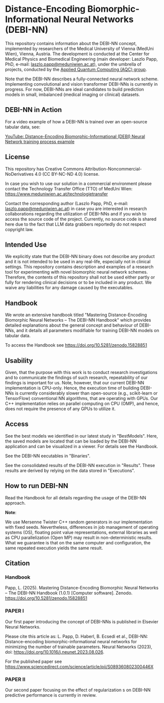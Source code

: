 # Distance-Encoding Biomorphic-Informational Neural Networks (DEBI-NN)
This repository contains information about the DEBI-NN concept, implemented by researchers of the Medical University of Vienna (MedUni Wien), Vienna, Austria. The development is conducted at the Center for Medical Physics and Biomedical Engineering (main developer: Laszlo Papp, PhD, e-mail: laszlo.papp@meduniwien.ac.at), under the umbrella of projects, conducted by the [Applied Quantum Computing (AQC) group](https://mpbmt.meduniwien.ac.at/en/research/quantum-computing/).

Note that the DEBI-NN describes a fully-connected neural network scheme. Implementing convolutional and vision transformer DEBI-NNs is currently in progress. For now, DEBI-NNs are ideal candidates to build prediction models in small, imbalanced (medical imaging or clinical) datasets.

## DEBI-NN in Action
For a video example of how a DEBI-NN is trained over an open-source tabular data, see:

[YouTube: Distance-Encoding Biomorphic-Informational (DEBI) Neural Network training process example](https://youtu.be/S4Dj5qc7Rno)

## License

This repository has Creative Commons Attribution-Noncommercial-NoDerivatives 4.0 (CC BY-NC-ND 4.0) license.

In case you wish to use our solution in a commercial environment please contact the Technology Transfer Office (TTO) of MedUni Wien: https://www.meduniwien.ac.at/technologietransfer

Contact the corresponding author (Laszlo Papp, PhD, e-mail: laszlo.papp@meduniwien.ac.at) in case you are interested in research collaborations regarding the utilization of DEBI-NNs and if you wish to access the source code of the project. Currently, no source code is shared here due to the fact that LLM data grabbers reportedly do not respect copyright law.

## Intended Use
We explicitly state that the DEBI-NN binary does not describe any product and it is not intended to be used in any real-life, especially not in clinical settings. This repository contains description and examples of a research tool for experimenting with novel biomorphic neural network schemes. Therefore, the contents of this repository shall not be used either partly or fully for rendering clinical decisions or to be included in any product. We waive any liabilities for any damage caused by the executables.

## Handbook

We wrote an extensive handbook titled "Mastering Distance-Encoding Biomorphic Neural Networks – The DEBI-NN Handbook" which provides detailed explanations about the general concept and behaviour of DEBI-NNs, and it details all parameters modifiable for training DEBI-NN models on tabular data.

To access the Handbook see https://doi.org/10.5281/zenodo.15828851


## Usability
Given, that the purpose with this work is to conduct research investigations and to communicate the findings of such research, repeatability of our findings is important for us. Note, however, that our current DEBI-NN implementation is CPU-only. Hence, the execution time of building DEBI-NNs is currently considerably slower than open-source (e.g., scikit-learn or TensorFlow) conventional NN algorithms, that are operating with GPUs. Our C++ implementation relies on parallel computing on CPU (OMP), and hence, does not require the presence of any GPUs to utilize it.


## Access

See the best models we identified in our latest study in "BestModels". Here, the saved models are located that can be loaded by the DEBI-NN application and can be visualized in a viewer. For details see the Handbook.

See the DEBI-NN eecutables in "Binaries".

See the consolidated results of the DEBI-NN execution in "Results". These results are derived by relying on the data stored in "Executions".


## How to run DEBI-NN

Read the Handbook for all details regarding the usage of the DEBI-NN approach.

**Note**:

We use Mersenne Twister C++ random generators in our implementation with fixed seeds. Nevertheless, differences in job management of operating systems (OS), floating point value representations, external libraries as well as CPU parallelization (Open MP) may result in non-deterministic results. What we guarantee is that on the same computer and configuration, the same repeated execution yields the same result.


## Citation

### Handbook

Papp, L. (2025). Mastering Distance-Encoding Biomorphic Neural Networks – The DEBI-NN Handbook (1.0.1) [Computer software]. Zenodo. https://doi.org/10.5281/zenodo.15828851

### PAPER I

Our first paper introducing the concept of DEBI-NNs is published in Elsevier Neural Networks.

Please cite this article as: L. Papp, D. Haberl, B. Ecsedi et al., DEBI-NN: Distance-encoding
biomorphic-informational neural networks for minimizing the number of trainable parameters.
Neural Networks (2023), doi: https://doi.org/10.1016/j.neunet.2023.08.026.

For the published paper see https://www.sciencedirect.com/science/article/pii/S089360802300446X

### PAPER II

Our second paper focusing on the effect of regularization s on DEBI-NN predictive performance is currently in review.

